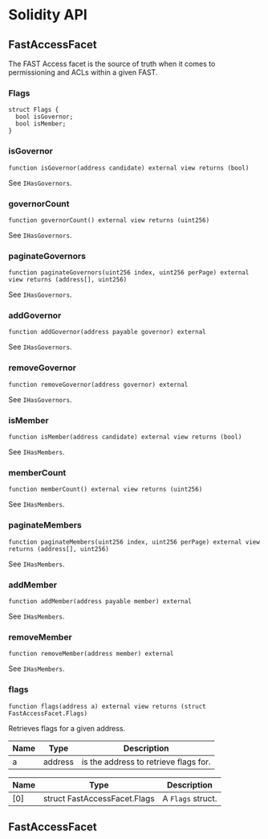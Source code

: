 # Solidity API

## FastAccessFacet

The FAST Access facet is the source of truth when it comes to
permissioning and ACLs within a given FAST.

### Flags

```solidity
struct Flags {
  bool isGovernor;
  bool isMember;
}
```

### isGovernor

```solidity
function isGovernor(address candidate) external view returns (bool)
```

See `IHasGovernors`.

### governorCount

```solidity
function governorCount() external view returns (uint256)
```

See `IHasGovernors`.

### paginateGovernors

```solidity
function paginateGovernors(uint256 index, uint256 perPage) external view returns (address[], uint256)
```

See `IHasGovernors`.

### addGovernor

```solidity
function addGovernor(address payable governor) external
```

See `IHasGovernors`.

### removeGovernor

```solidity
function removeGovernor(address governor) external
```

See `IHasGovernors`.

### isMember

```solidity
function isMember(address candidate) external view returns (bool)
```

See `IHasMembers`.

### memberCount

```solidity
function memberCount() external view returns (uint256)
```

See `IHasMembers`.

### paginateMembers

```solidity
function paginateMembers(uint256 index, uint256 perPage) external view returns (address[], uint256)
```

See `IHasMembers`.

### addMember

```solidity
function addMember(address payable member) external
```

See `IHasMembers`.

### removeMember

```solidity
function removeMember(address member) external
```

See `IHasMembers`.

### flags

```solidity
function flags(address a) external view returns (struct FastAccessFacet.Flags)
```

Retrieves flags for a given address.

| Name | Type | Description |
| ---- | ---- | ----------- |
| a | address | is the address to retrieve flags for. |

| Name | Type | Description |
| ---- | ---- | ----------- |
| [0] | struct FastAccessFacet.Flags | A `Flags` struct. |

## FastAccessFacet

